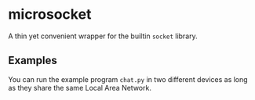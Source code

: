# microsocket

A thin yet convenient wrapper for the builtin ``socket`` library.

## Examples

You can run the example program `chat.py` in two different devices as long as they share the same Local Area Network.